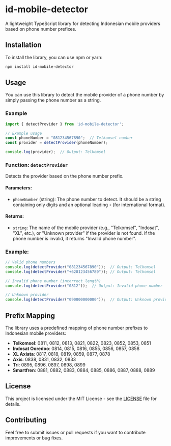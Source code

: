 # id-mobile-detector

A lightweight TypeScript library for detecting Indonesian mobile providers based on phone number prefixes.

## Installation

To install the library, you can use npm or yarn:

```bash
npm install id-mobile-detector
```

## Usage

You can use this library to detect the mobile provider of a phone number by simply passing the phone number as a string.

### Example

```typescript
import { detectProvider } from 'id-mobile-detector';

// Example usage
const phoneNumber = "081234567890";  // Telkomsel number
const provider = detectProvider(phoneNumber);

console.log(provider);  // Output: Telkomsel
```

### Function: `detectProvider`

Detects the provider based on the phone number prefix.

#### Parameters:
- `phoneNumber` (string): The phone number to detect. It should be a string containing only digits and an optional leading `+` (for international format).

#### Returns:
- `string`: The name of the mobile provider (e.g., "Telkomsel", "Indosat", "XL", etc.), or "Unknown provider" if the provider is not found. If the phone number is invalid, it returns "Invalid phone number".

### Example:

```typescript
// Valid phone numbers
console.log(detectProvider("081234567890"));  // Output: Telkomsel
console.log(detectProvider("+628123456789")); // Output: Telkomsel

// Invalid phone number (incorrect length)
console.log(detectProvider("0812"));  // Output: Invalid phone number

// Unknown provider
console.log(detectProvider("090000000000"));  // Output: Unknown provider
```

## Prefix Mapping

The library uses a predefined mapping of phone number prefixes to Indonesian mobile providers:

- **Telkomsel**: 0811, 0812, 0813, 0821, 0822, 0823, 0852, 0853, 0851
- **Indosat Ooredoo**: 0814, 0815, 0816, 0855, 0856, 0857, 0858
- **XL Axiata**: 0817, 0818, 0819, 0859, 0877, 0878
- **Axis**: 0838, 0831, 0832, 0833
- **Tri**: 0895, 0896, 0897, 0898, 0899
- **Smartfren**: 0881, 0882, 0883, 0884, 0885, 0886, 0887, 0888, 0889

## License

This project is licensed under the MIT License - see the [LICENSE](LICENSE) file for details.

## Contributing

Feel free to submit issues or pull requests if you want to contribute improvements or bug fixes.